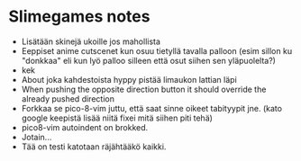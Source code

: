 # Slimegames notes
- Lisätään skinejä ukoille jos mahollista
- Eeppiset anime cutscenet kun osuu tietyllä tavalla palloon (esim sillon ku "donkkaa" eli kun lyö palloo silleen että osut siihen sen yläpuolelta?)
- kek
- About joka kahdestoista hyppy pistää limaukon lattian läpi
- When pushing the opposite direction button it should override the already pushed direction
- Forkkaa se pico-8-vim juttu, että saat sinne oikeet tabityypit jne. (kato google keepistä lisää niitä fixei mitä siihen piti tehä)
- pico8-vim autoindent on brokked.
- Jotain...
- Tää on testi katotaan räjähtääkö kaikki.

